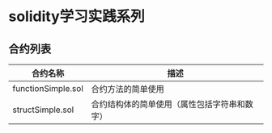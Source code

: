 # solidity学习实践系列

## 合约列表

| 合约名称 | 描述    |
|------|-------------|
|  functionSimple.sol  |  合约方法的简单使用    |
|  structSimple.sol  |  合约结构体的简单使用（属性包括字符串和数字）    |

